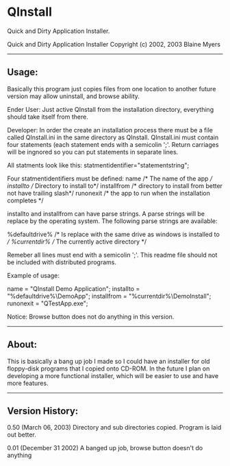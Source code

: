 QInstall
========

Quick and Dirty Application Installer.

Quick and Dirty Application Installer Copyright (c) 2002, 2003 Blaine Myers

------
Usage:
------
   Basically this program just copies files from one location to another
future version may allow uninstall, and browse ability.

Ender User:
   Just active QInstall from the installation directory, everything
should take itself from there.

Developer:
   In order the create an installation process there must be a file
called QInstall.ini in the same directory as QInstall.  QInstall.ini must
contain four statements (each statement ends with a semicolin ';'.
Return carriages will be ingnored so you can put statements in separate
lines.

   All statments look like this:
      statmentidentifier="statementstring";
   
   Four statmentidentifiers must be defined:
      name /* The name of the app */
      installto /* Directory to install to*/
      installfrom /* directory to install from better not have trailing slash*/
      runonexit /* the app to run when the installation completes */

installto and installfrom can have parse strings.  A parse strings
will be replace by the operating system.  The following parse strings
are available:

%defaultdrive% /* Is replace with the same drive as windows is installed to */
%currentdir% /* The currently active directory */

Remeber all lines must end with a semicolin ';'.  This readme file
should not be included with distributed programs.

Example of usage:

name        = "QInstall Demo Application";
installto   = "%defaultdrive%\DemoApp\";
installfrom = "%currentdir%\DemoInstall\";
runonexit   = "QTestApp.exe";

Notice:
  Browse button does not do anything in this version.

------
About:
------
   This is basically a bang up job I made so I could have an installer
for old floppy-disk programs that I copied onto CD-ROM.  In the future
I plan on developing a more functional installer, which will be easier
to use and have more features.


----------------
Version History:
----------------

0.50 (March 06, 2003)
   Directory and sub directories copied.  Program is laid
   out better.

0.01 (December 31 2002)
   A banged up job, browse button doesn't do anything